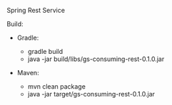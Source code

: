 Spring Rest Service

Build:
- Gradle:
  - gradle build
  - java -jar build/libs/gs-consuming-rest-0.1.0.jar

- Maven:
  - mvn clean package
  - java -jar target/gs-consuming-rest-0.1.0.jar
